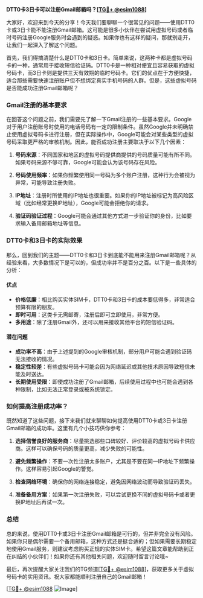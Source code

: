 **DTT0卡3日卡可以注册Gmail邮箱吗？[[TG💪+ @esim1088](https://t.me/s/esim1088)]**

大家好，欢迎来到今天的分享！今天我们要聊聊一个很常见的问题——使用DTT0卡或3日卡能不能注册Gmail邮箱。这可能是很多小伙伴在尝试用虚拟号码或者临时号码注册Google服务时会遇到的疑惑。如果你也有这样的疑问，那就别走开，让我们一起深入了解这个问题。

首先，我们得搞清楚什么是DTT0卡和3日卡。简单来说，这两种卡都是虚拟号码卡的一种，通常用于接收短信验证码。DTT0卡是一种相对便宜且容易获取的虚拟号码卡，而3日卡则是提供三天有效期的临时号码卡。它们的优点在于方便快捷，适合那些需要快速注册账户但不想绑定真实手机号码的人群。但是，这些虚拟号码是否能成功注册Gmail邮箱呢？

### **Gmail注册的基本要求**

在回答这个问题之前，我们需要先了解一下Gmail注册的一些基本要求。Google对于用户注册账号时使用的电话号码有一定的限制条件。虽然Google并未明确禁止使用虚拟号码卡进行注册，但在实际操作中，Google可能会对某些类型的虚拟号码采取更严格的审核机制。因此，能否成功注册主要取决于以下几个因素：

1. **号码来源**：不同国家和地区的虚拟号码提供商提供的号码质量可能有所不同。如果号码来源不够可靠，Google可能会认为该号码存在风险。
   
2. **号码使用频率**：如果你频繁使用同一号码为多个账户注册，这种行为会被视为异常，可能导致注册失败。

3. **IP地址**：注册时所使用的IP地址也很重要。如果你的IP地址被标记为高风险区域（比如经常更换IP地址），Google可能会拒绝你的请求。

4. **验证码验证过程**：Google可能会通过其他方式进一步验证你的身份，比如要求输入备用邮箱地址等信息。

### **DTT0卡和3日卡的实际效果**

那么，回到我们的主题——DTT0卡和3日卡到底能不能用来注册Gmail邮箱呢？从经验来看，大多数情况下是可以的，但成功率并不是百分之百。以下是一些具体的分析：

#### **优点**
- **价格低廉**：相比购买实体SIM卡，DTT0卡和3日卡的成本要低得多，非常适合预算有限的朋友。
- **即时可用**：这类卡无需邮寄，注册后即可立即使用，非常方便。
- **多用途**：除了注册Gmail外，还可以用来接收其他平台的短信验证码。

#### **潜在问题**
- **成功率不高**：由于上述提到的Google审核机制，部分用户可能会遇到验证码无法接收的情况。
- **稳定性较差**：有些虚拟号码卡可能会因为网络延迟或其他技术原因导致短信未能及时送达。
- **长期使用受限**：即使成功注册了Gmail邮箱，后续使用过程中也可能会遇到各种限制，比如无法正常登录或被系统锁定。

### **如何提高注册成功率？**

既然知道了这些问题，接下来我们就来聊聊如何提高使用DTT0卡或3日卡注册Gmail邮箱的成功率。这里有几个小技巧供你参考：

1. **选择信誉良好的服务商**：尽量挑选那些口碑较好、评价较高的虚拟号码卡供应商。这样可以确保号码的质量更高，减少失败的可能性。

2. **避免频繁操作**：不要一次性注册太多账户，尤其是不要在同一IP地址下频繁操作。这样容易引起Google的警觉。

3. **检查网络环境**：确保你的网络连接稳定，避免因网络波动而导致验证码丢失。

4. **准备备用方案**：如果第一次注册失败，可以尝试更换不同的虚拟号码卡或者更换IP地址后再试一次。

### **总结**

总的来说，使用DTT0卡或3日卡注册Gmail邮箱是可行的，但并非完全没有风险。如果你只是偶尔需要一个备用邮箱，这种方式还是挺合适的；但如果需要长期稳定地使用Gmail服务，则建议考虑购买正规的实体SIM卡。希望这篇文章能帮助到正在纠结的小伙伴们！如果你还有其他相关问题，欢迎随时留言讨论哦~

最后，再次提醒大家关注我们的TG频道[[TG💪+ @esim1088](https://t.me/s/esim1088)]，获取更多关于虚拟号码卡的实用资讯。祝大家都能顺利注册自己的Gmail邮箱！

[[TG💪+ @esim1088](https://t.me/s/esim1088) ![Image](https://i.postimg.cc/4NQfJmqS/Snipaste-2025-05-13-00-14-12.png)]